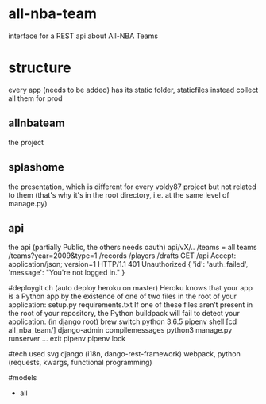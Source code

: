 # all-nba-team
interface for a REST api about All-NBA Teams

# structure
every app (needs to be added) has its static folder, staticfiles instead collect all them for prod
## allnbateam
the project
## splashome
the presentation, which is different for every voldy87 project but not related to them (that's why it's in the root directory, i.e. at the same level of manage.py)
##  api
the api (partially Public, the others needs oauth) api/vX/..
/teams = all teams
/teams?year=2009&type=1
/records
/players
/drafts
GET /api  Accept: application/json; version=1
HTTP/1.1 401 Unauthorized
{
  'id': 'auth_failed',
  'message': "You're not logged in."
}

#deploygit ch (auto deploy heroku on master)
Heroku knows that your app is a Python app by the existence of one of two files in the root of your application:
    setup.py
    requirements.txt
If one of these files aren’t present in the root of your repository, the Python buildpack will fail to detect your application.
(in django root)
brew switch python 3.6.5
pipenv shell
[cd all_nba_team/]
django-admin compilemessages 
python3 manage.py runserver
...
exit pipenv
pipenv lock

#tech used
svg
django (i18n, dango-rest-framework)
webpack,
python (requests, kwargs, functional programming)

#models
- all